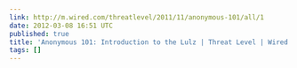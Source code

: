 ```yaml
---
link: http://m.wired.com/threatlevel/2011/11/anonymous-101/all/1
date: 2012-03-08 16:51 UTC
published: true
title: 'Anonymous 101: Introduction to the Lulz | Threat Level | Wired.com'
tags: []
---
```



